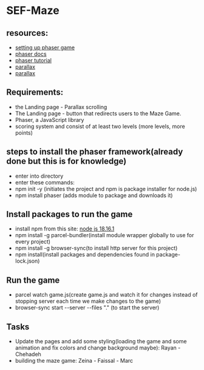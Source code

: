 # SEF-Maze

## resources:
* [setting up phaser game](https://flaviocopes.com/phaser-setup/#:~:text=Let%E2%80%99s%20install%20phaser%20in%20a%20folder%20using%20npm%3A,import%20Phaser%20from%20%27phaser%27%20new%20Phaser.Game%28%29%20Now%20run)
* [phaser docs](https://photonstorm.github.io/phaser3-docs/)
* [phaser tutorial](https://www.codecademy.com/learn/learn-phaser)
* [parallax](https://blog.logrocket.com/create-parallax-scrolling-css/#:~:text=Parallax%20scrolling%20is%20a%20computer,Video%20Player)
* [parallax](https://www.w3schools.com/howto/howto_css_parallax.asp)

## Requirements:

* the Landing page - Parallax scrolling
* The Landing page - button that redirects users to the Maze Game.
* Phaser, a JavaScript library
* scoring system and consist of at least two levels (more levels, more points)

## steps to install the phaser framework(already done but this is for knowledge)

* enter into directory
* enter these commands:
* npm init -y (initiates the project and npm is package installer for node.js)
* npm install phaser (adds module to package and downloads it)

## Install packages to run the game
* install npm from this site: [node js 18.16.1](https://nodejs.org/en/download)
* npm install -g parcel-bundler(install module wrapper globally to use for every project)
* npm install -g browser-sync(to install http server for this project)
* npm install(install packages and dependencies found in package-lock.json)

## Run the game
* parcel watch game.js(create game.js and watch it for changes instead of stopping server each time we make changes to the game)
* browser-sync start --server --files "." (to start the server)

## Tasks
* Update the pages and add some styling(loading the game and some animation and fix colors and change background maybe): Rayan - Chehadeh
* building the maze game: Zeina - Faissal - Marc
